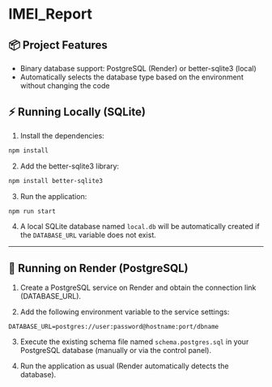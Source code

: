 # IMEI_Report

## 📦 Project Features

- Binary database support: PostgreSQL (Render) or better-sqlite3 (local)
- Automatically selects the database type based on the environment without changing the code

## ⚡️ Running Locally (SQLite)

1. Install the dependencies:
```bash
npm install
```

2. Add the better-sqlite3 library:
```bash
npm install better-sqlite3
```

3. Run the application:
```bash
npm run start
```

4. A local SQLite database named `local.db` will be automatically created if the `DATABASE_URL` variable does not exist.

---

## 🚀 Running on Render (PostgreSQL)

1. Create a PostgreSQL service on Render and obtain the connection link (DATABASE_URL).

2. Add the following environment variable to the service settings:
```
DATABASE_URL=postgres://user:password@hostname:port/dbname
```

3. Execute the existing schema file named `schema.postgres.sql` in your PostgreSQL database (manually or via the control panel).

4. Run the application as usual (Render automatically detects the database).
